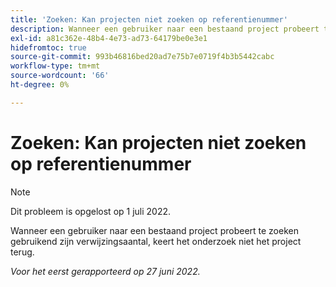 ```yaml
---
title: 'Zoeken: Kan projecten niet zoeken op referentienummer'
description: Wanneer een gebruiker naar een bestaand project probeert te zoeken gebruikend zijn verwijzingsaantal, keert het onderzoek niet het project terug.
exl-id: a81c362e-48b4-4e73-ad73-64179be0e3e1
hidefromtoc: true
source-git-commit: 993b46816bed20ad7e75b7e0719f4b3b5442cabc
workflow-type: tm+mt
source-wordcount: '66'
ht-degree: 0%

---
```


# Zoeken: Kan projecten niet zoeken op referentienummer

>[!NOTE]
>
>Dit probleem is opgelost op 1 juli 2022.

Wanneer een gebruiker naar een bestaand project probeert te zoeken gebruikend zijn verwijzingsaantal, keert het onderzoek niet het project terug.

_Voor het eerst gerapporteerd op 27 juni 2022._
